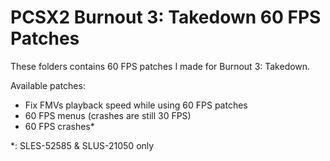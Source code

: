 # PCSX2 Burnout 3: Takedown 60 FPS Patches

These folders contains 60 FPS patches I made for Burnout 3: Takedown.

Available patches:
- Fix FMVs playback speed while using 60 FPS patches
- 60 FPS menus (crashes are still 30 FPS)
- 60 FPS crashes\*


\*: SLES-52585 & SLUS-21050 only
